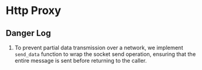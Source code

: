 # Http Proxy

## Danger Log
1. To prevent partial data transmission over a network, we implement `send_data` function to wrap the socket send operation, ensuring that the entire message is sent before returning to the caller.